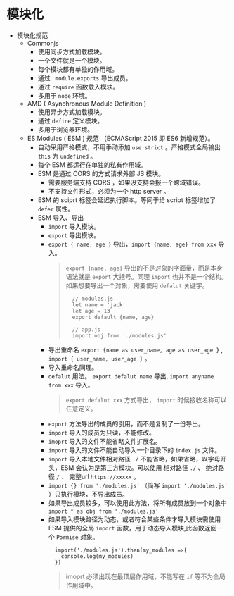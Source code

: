 # 模块化

+ 模块化规范
  - Commonjs 
    + 使用同步方式加载模块。
    + 一个文件就是一个模块。
    + 每个模块都有单独的作用域。
    + 通过 ` module.exports` 导出成员。
    + 通过 `require` 函数载入模块。
    + 多用于 `node` 环境。
  - AMD ( Asynchronous Module Definition )
    + 使用异步方式加载模块。
    + 通过 `define` 定义模块。
    + 多用于浏览器环境。
  - ES Modules ( ESM ) 规范 （ECMAScript 2015 即 ES6 新增规范）。
    + 自动采用严格模式，不用手动添加 `use strict` 。严格模式全局输出 `this` 为 `undefined` 。
    + 每个 ESM 都运行在单独的私有作用域。
    + ESM 是通过 CORS 的方式请求外部 JS 模块。
      - 需要服务端支持 CORS ，如果没支持会报一个跨域错误。
      - 不支持文件形式，必须为一个 http server 。
    + ESM 的 sciprt 标签会延迟执行脚本。等同于给 script 标签增加了 `defer` 属性。
    + ESM 导入、导出
      - `import` 导入模块。
      - `export` 导出模块。
      - `export { name, age }` 导出，`import {name, age} from xxx` 导入。
        > `export {name, age}` 导出的不是对象的字面量，而是本身语法就是 `export` 大括号。同理 `import` 也并不是一个结构。 如果想要导出一个对象，需要使用 `defalut` 关键字。
        > ``` 
        >   // modules.js
        >   let name = 'jack'
        >   let age = 13
        >   export default {name, age}
        >
        >   // app.js
        >   import obj from './modules.js'
        > ```
      - 导出重命名 `export {name as user_name, age as user_age }` , `import { user_name, user_age }` 。
      - 导入重命名同理。
      - `defalut` 用法。 `export defalut name` 导出, `import anyname from xxx` 导入。
        > `export defalut xxx` 方式导出， `import` 时候接收名称可以任意定义。 
      - `export` 方法导出的成员的引用，而不是复制了一份导出。 
      - `import` 导入的成员为只读，不能修改。
      - `imoprt` 导入的文件不能省略文件扩展名。
      - `import` 导入的文件不能自动导入一个目录下的 `index.js` 文件。
      - `import` 导入本地文件相对路径 `./` 不能省略，如果省略，以字母开头，ESM 会认为是第三方模块。可以使用 相对路径 `./` 、 绝对路径 `/` 、 完整url `https://xxxxx` 。
      - `import {} from './modules.js'` （简写 `import './modules.js'` ）只执行模块，不导出成员。
      - 如果导出成员较多，可以使用此方法，将所有成员放到一个对象中 `import * as obj from './modules.js'` 
      - 如果导入模块路径为动态，或者符合某些条件才导入模块需使用 ESM 提供的全局 `import` 函数，用于动态导入模块,此函数返回一个 `Pormise` 对象。 
        ```
          import('./modules.js').then(my_modules =>{
            console.log(my_modules)
          })

        ```
        > imoprt 必须出现在最顶层作用域，不能写在 `if` 等不为全局作用域中。 
